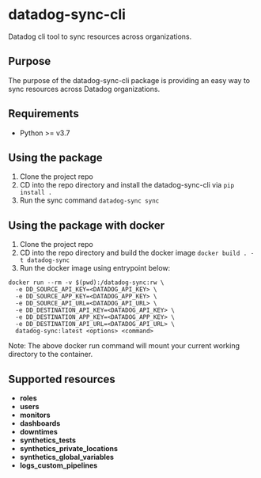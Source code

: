 # datadog-sync-cli
Datadog cli tool to sync resources across organizations.

## Purpose

The purpose of the datadog-sync-cli package is providing an easy way to sync resources across Datadog organizations.

## Requirements

- Python >= v3.7

## Using the package

1) Clone the project repo
2) CD into the repo directory and install the datadog-sync-cli via `pip install .`
3) Run the sync command `datadog-sync sync`

## Using the package with docker
1) Clone the project repo
2) CD into the repo directory and build the docker image `docker build . -t datadog-sync`
3) Run the docker image using entrypoint below:
```
docker run --rm -v $(pwd):/datadog-sync:rw \
  -e DD_SOURCE_API_KEY=<DATADOG_API_KEY> \
  -e DD_SOURCE_APP_KEY=<DATADOG_APP_KEY> \
  -e DD_SOURCE_API_URL=<DATADOG_API_URL> \
  -e DD_DESTINATION_API_KEY=<DATADOG_API_KEY> \
  -e DD_DESTINATION_APP_KEY=<DATADOG_APP_KEY> \
  -e DD_DESTINATION_API_URL=<DATADOG_API_URL> \
  datadog-sync:latest <options> <command>
```
Note: The above docker run command will mount your current working directory to the container.

## Supported resources

- **roles**
- **users**
- **monitors**
- **dashboards**
- **downtimes**
- **synthetics_tests**
- **synthetics_private_locations**
- **synthetics_global_variables**
- **logs_custom_pipelines**
